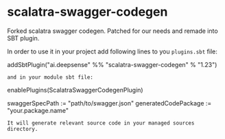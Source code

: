 # scalatra-swagger-codegen
Forked scalatra swagger codegen. Patched for our needs and remade into SBT plugin.

In order to use it in your project add following lines to you `plugins.sbt` file:

addSbtPlugin("ai.deepsense" %% "scalatra-swagger-codegen" % "1.23")
```
and in your module sbt file:
```
enablePlugins(ScalatraSwaggerCodegenPlugin)
 
swaggerSpecPath := "path/to/swagger.json"
generatedCodePackage := "your.package.name"
```
It will generate relevant source code in your managed sources directory.
